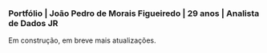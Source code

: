 ### Portfólio | João Pedro de Morais Figueiredo | 29 anos | Analista de Dados JR

Em construção, em breve mais atualizações.
